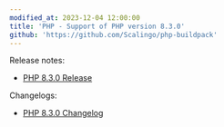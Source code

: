 ```yaml
---
modified_at: 2023-12-04 12:00:00
title: 'PHP - Support of PHP version 8.3.0'
github: 'https://github.com/Scalingo/php-buildpack'
---
```


Release notes:

* [PHP 8.3.0 Release](https://www.php.net/releases/8.3/en.php)

Changelogs:

* [PHP 8.3.0 Changelog](https://www.php.net/ChangeLog-8.php#8.3.0)

